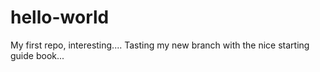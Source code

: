 # hello-world
My first repo, interesting....
Tasting my new branch with the nice starting guide book...
